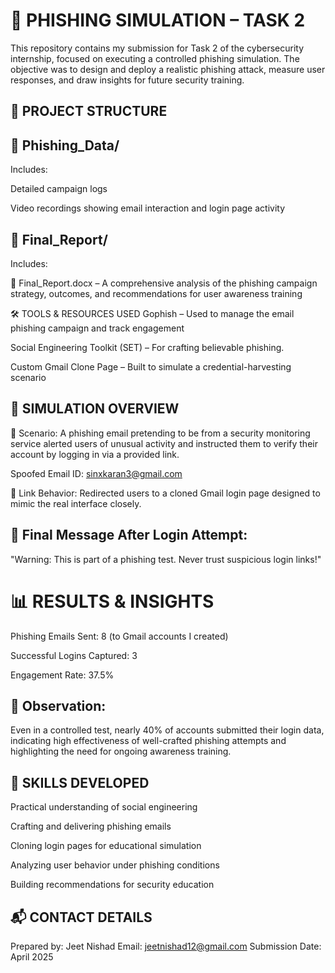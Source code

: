 # 🔐 PHISHING SIMULATION – TASK 2

This repository contains my submission for Task 2 of the cybersecurity internship, focused on executing a controlled phishing simulation. The objective was to design and deploy a realistic phishing attack, measure user responses, and draw insights for future security training.

## 📁 PROJECT STRUCTURE
## 📂 Phishing_Data/
Includes:

Detailed campaign logs

Video recordings showing email interaction and login page activity

## 📂 Final_Report/
Includes:

📄 Final_Report.docx – A comprehensive analysis of the phishing campaign strategy, outcomes, and recommendations for user awareness training

🛠️ TOOLS & RESOURCES USED
Gophish – Used to manage the email phishing campaign and track engagement

Social Engineering Toolkit (SET) – For crafting believable phishing.

Custom Gmail Clone Page – Built to simulate a credential-harvesting scenario

## 📌 SIMULATION OVERVIEW
📨 Scenario:
A phishing email pretending to be from a security monitoring service alerted users of unusual activity and instructed them to verify their account by logging in via a provided link.

Spoofed Email ID: sinxkaran3@gmail.com

📎 Link Behavior: Redirected users to a cloned Gmail login page designed to mimic the real interface closely.

## 📢 Final Message After Login Attempt:

"Warning: This is part of a phishing test. Never trust suspicious login links!"

# 📊 RESULTS & INSIGHTS
Phishing Emails Sent: 8 (to Gmail accounts I created)

Successful Logins Captured: 3

Engagement Rate: 37.5%

## 📌 Observation:
Even in a controlled test, nearly 40% of accounts submitted their login data, indicating high effectiveness of well-crafted phishing attempts and highlighting the need for ongoing awareness training.

## 🧠 SKILLS DEVELOPED
Practical understanding of social engineering

Crafting and delivering phishing emails

Cloning login pages for educational simulation

Analyzing user behavior under phishing conditions

Building recommendations for security education

## 📬 CONTACT DETAILS
Prepared by: Jeet Nishad
Email: jeetnishad12@gmail.com
Submission Date: April 2025

